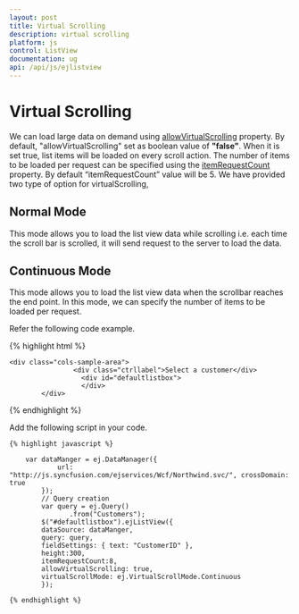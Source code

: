 ```yaml
---
layout: post
title: Virtual Scrolling
description: virtual scrolling
platform: js
control: ListView
documentation: ug
api: /api/js/ejlistview
---
```


# Virtual Scrolling

We can load large data on demand using [allowVirtualScrolling]("https://help.syncfusion.com/api/js/ejlistview#members:allowvirtualscrolling") property. By default, "allowVirtualScrolling" set as boolean value of **"false"**. When it is set true, list items will be loaded on every scroll action. The number of items to be loaded per request can be specified using the [itemRequestCount]("https://help.syncfusion.com/api/js/ejlistview#members:itemrequestcount")  property. By default “itemRequestCount” value will be 5. We have provided two type of option for virtualScrolling,
 
 ## Normal Mode 
 This mode allows you to load the list view data while scrolling i.e. each time the scroll bar is scrolled, it will send request to the server to load the data.
 
 ## Continuous Mode  
 This mode allows you to load the list view data when the scrollbar reaches the end point. In this mode, we can specify the number of items to be loaded per request.

Refer the following code example.

{% highlight html %}

    <div class="cols-sample-area">               
                    <div class="ctrllabel">Select a customer</div>
                      <div id="defaultlistbox">              
                      </div>
            </div>

  {% endhighlight %}

Add the following script in your code.
    
    {% highlight javascript %}

        var dataManger = ej.DataManager({
                url: "http://js.syncfusion.com/ejservices/Wcf/Northwind.svc/", crossDomain: true
            });
            // Query creation
            var query = ej.Query()
                   .from("Customers");
            $("#defaultlistbox").ejListView({ 
			dataSource: dataManger, 
			query: query,
			fieldSettings: { text: "CustomerID" },
			height:300,
            itemRequestCount:8,
			allowVirtualScrolling: true, 
			virtualScrollMode: ej.VirtualScrollMode.Continuous		
			});

    {% endhighlight %}
